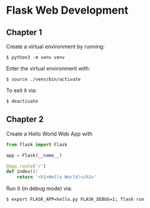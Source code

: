 # Flask Web Development

## Chapter 1

Create a virtual environment by running:

```shell
$ python3 -m venv venv
```

Enter the virtual environment with:

```shell
$ source ./venv/bin/activate
```

To exit it via:

```shell
$ deactivate
```

## Chapter 2

Create a Hello World Web App with 

```python
from flask import Flask

app = Flask(__name__)

@app.route('/')
def index():
    return '<h1>Hello World!</h1>'
```

Run it (in debug mode) via:

```shell
$ export FLASK_APP=hello.py FLASK_DEBUG=1; flask run
```

